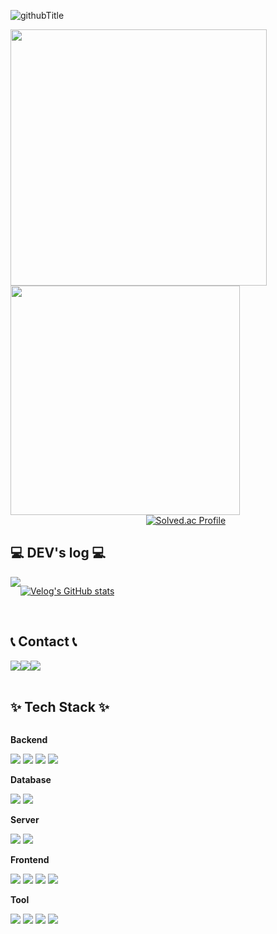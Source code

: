 
![githubTitle](https://github.com/kimkangwook/kimkangwook/assets/103418569/012d0b06-6e87-418c-89e1-21967fae8ccb)

<div>
  <img src="https://github-readme-stats.vercel.app/api?username=kimkangwook&show_icons=true&theme=radical" width="410"/>
  <img src="https://github-readme-stats.vercel.app/api/top-langs/?username=kimkangwook&layout=compact" width="367"/>
</div>

<div>   &nbsp;&nbsp;&nbsp;&nbsp;&nbsp;&nbsp;&nbsp;&nbsp;&nbsp;&nbsp;&nbsp;&nbsp;&nbsp;&nbsp;&nbsp;&nbsp;&nbsp;&nbsp;&nbsp;&nbsp;&nbsp;&nbsp;&nbsp;&nbsp;&nbsp;&nbsp;&nbsp;&nbsp;&nbsp;&nbsp;&nbsp;&nbsp;&nbsp;&nbsp;&nbsp;&nbsp;&nbsp;&nbsp;&nbsp;&nbsp;&nbsp;&nbsp;&nbsp;&nbsp;&nbsp;&nbsp;&nbsp;&nbsp;&nbsp;&nbsp;&nbsp;&nbsp;&nbsp;&nbsp;
    <a href="https://solved.ac/ktf1686/">
    <img src="http://mazassumnida.wtf/api/v2/generate_badge?boj=ktf1686" alt="Solved.ac Profile"/>
  </a>
</div>




## 💻 DEV's log 💻
<div style="display:flex; flex-direction:row;">
    <a href="https://velog.io/@ktf1686">
        <img src="https://img.shields.io/badge/Velog-20c997?style=for-the-badge&logo=Vimeo&logoColor=white"> 
    </a>
  
[![Velog's GitHub stats](https://velog-readme-stats.vercel.app/api/list?name=ktf1686)](https://velog.io/@ktf1686) 
</div><br>


## 📞 Contact 📞
<div style="display:flex; flex-direction:row;">
    <a href="mailto:rlarkddnr1686@naver.com">
        <img src="https://img.shields.io/badge/Naver-03C75A?style=for-the-badge&logo=Naver&logoColor=white"> 
    </a>
    <a href="https://open.kakao.com/o/gFlA2dgg">
        <img src="https://img.shields.io/badge/KakaoTalk-FFCD00?style=for-the-badge&logoColor=black&logo=KakaoTalk"> 
    </a>
    <a href="https://www.instagram.com/k_kang_wook">
        <img src="https://img.shields.io/badge/Instagram-E4405F?style=for-the-badge&logo=Instagram&logoColor=white"> 
    </a>
</div><br>
    
## ✨ Tech Stack ✨
<div style="display:flex; flex-direction:column; align-items:flex-start;">
    <!-- Backend -->
    <p><strong>Backend</strong></p>
    <div>
        <img src="https://img.shields.io/badge/Java-007396?style=for-the-badge&logo=Java&logoColor=white"> 
        <img src="https://img.shields.io/badge/Spring Boot-6DB33F?style=for-the-badge&logo=spring boot&logoColor=white">
        <img src="https://img.shields.io/badge/JPA-59666C?style=for-the-badge&logo=Hibernate&logoColor=white">
        <img src="https://img.shields.io/badge/MyBatis-000000?style=for-the-badge&logo=MyBatis&logoColor=white">  
    </div>
    <!-- Database -->
    <p><strong>Database</strong></p>
    <div>
        <img src="https://img.shields.io/badge/oracle-F80000?style=for-the-badge&logo=oracle&logoColor=white"> 
        <img src="https://img.shields.io/badge/mysql-4479A1?style=for-the-badge&logo=mysql&logoColor=white"> 
    </div>
    <!-- Server -->
    <p><strong>Server</strong></p>
    <div>
        <img src="https://img.shields.io/badge/apache tomcat-F8DC75?style=for-the-badge&logo=apachetomcat&logoColor=black">
        <img src="https://img.shields.io/badge/Amazon AWS-232F3E?style=for-the-badge&logo=amazon aws&logoColor=white"> 
    </div>
    <!-- Frontend -->
    <p><strong>Frontend</strong></p>
    <div>
        <img src="https://img.shields.io/badge/html5-E34F26?style=for-the-badge&logo=html5&logoColor=white"> 
        <img src="https://img.shields.io/badge/css-1572B6?style=for-the-badge&logo=css3&logoColor=white"> 
        <img src="https://img.shields.io/badge/javascript-F7DF1E?style=for-the-badge&logo=javascript&logoColor=black"> 
        <img src="https://img.shields.io/badge/bootstrap-7952B3?style=for-the-badge&logo=bootstrap&logoColor=white">
    </div>
    <!-- Tool -->
    <p><strong>Tool</strong></p>
     <div>
        <img src="https://img.shields.io/badge/visualstudiocode-007ACC?style=for-the-badge&logo=visualstudiocode&logoColor=white"> 
        <img src="https://img.shields.io/badge/intellijidea-000000?style=for-the-badge&logo=intellijidea&logoColor=white"> 
        <img src="https://img.shields.io/badge/github-181717?style=for-the-badge&logo=github&logoColor=white"> 
        <img src="https://img.shields.io/badge/notion-000000?style=for-the-badge&logo=notion&logoColor=white"> 
    </div>
    <br>
</div>
